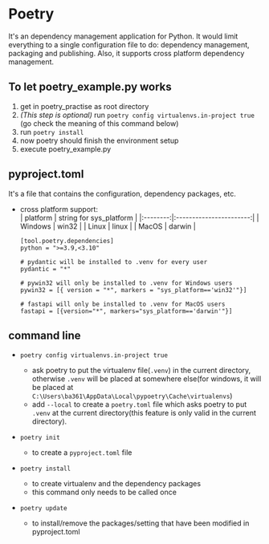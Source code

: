 # Poetry
It's an dependency management application for Python.
It would limit everything to a single configuration file to do: dependency management, packaging and publishing.
Also, it supports cross platform dependency management.

## To let poetry_example.py works
1. get in poetry_practise as root directory
2. *(This step is optional)* run `poetry config virtualenvs.in-project true` (go check the meaning of this command below) 
3. run `poetry install`
4. now poetry should finish the environment setup
5. execute poetry_example.py

## pyproject.toml
It's a file that contains the configuration, dependency packages, etc.

- cross platform support:  
    | platform | string for sys_platform | 
    |:--------:|:-----------------------:|
    | Windows  |          win32          |
    |  Linux   |          linux          |
    |  MacOS   |          darwin         |
    ```
    [tool.poetry.dependencies]
    python = ">=3.9,<3.10"
    
    # pydantic will be installed to .venv for every user
    pydantic = "*"

    # pywin32 will only be installed to .venv for Windows users
    pywin32 = [{ version = "*", markers = "sys_platform=='win32'"}]

    # fastapi will only be installed to .venv for MacOS users
    fastapi = [{version="*", markers="sys_platform=='darwin'"}]
    ```

## command line
- `poetry config virtualenvs.in-project true`
    - ask poetry to put the virtualenv file(`.venv`) in the current directory, otherwise `.venv` will be placed at somewhere else(for windows, it will be placed at `C:\Users\ba361\AppData\Local\pypoetry\Cache\virtualenvs`)
    - add `--local` to create a `poetry.toml` file which asks poetry to put `.venv` at the current directory(this feature is only valid  in the current directory).

- `poetry init`
    - to create a `pyproject.toml` file

- `poetry install`
    - to create virtualenv and the dependency packages
    - this command only needs to be called once

- `poetry update`
    - to install/remove the packages/setting that have been modified in pyproject.toml
